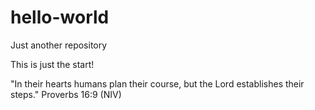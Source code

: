 # hello-world
Just another repository

This is just the start!

"In their hearts humans plan their course,
but the Lord establishes their steps."  Proverbs 16:9 (NIV)
